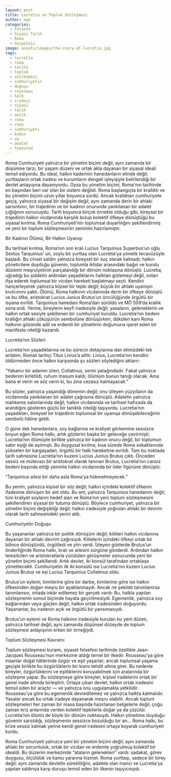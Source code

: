 ```yaml
---
layout: post
title: Lucretia ve Toplum Sözleşmesi
author: ege
categories:
  - Felsefe
  - Siyasi Tarih
  - Roma
  - Sosyoloji
image: assets/images/the-story-of-lucretia.jpg
tags:
  - lucretia
  - roma
  - tarihi
  - toplum
  - sözleşmesi
  - cumhuriyetin
  - doğuşu
  - rousseau
  - halk
  - iradesi
  - siyasi
  - tarih
  - antik
  - roma
  - roma
  - cumhuriyeti
  - kadın
  - ve
  - adalet
  - featured
---
```


Roma Cumhuriyeti yalnızca bir yönetim biçimi değil; aynı zamanda bir düşünme tarzı, bir yaşam düzeni ve ortak akla dayanan bir siyasal ideali temsil ediyordu. Bu ideal, halkın kaderinin hanedanların elinde değil; yurttaşların ortak iradesi ve kurumların dengeli işleyişiyle belirlendiği bir devlet anlayışına dayanıyordu. Oysa bu yönetim biçimi, Roma'nın tarihinde en başından beri var olan bir sistem değildi. Roma başlangıçta bir krallıktı ve bu yönetim biçimi uzun yıllar boyunca sürdü. Ancak krallıktan cumhuriyete geçiş, yalnızca siyasal bir değişim değil; aynı zamanda derin bir ahlaki sarsıntının, bir trajedinin ve bir kadının onurunda yankılanan bir adalet çığlığının sonucuydu. Tarih boyunca birçok örnekte olduğu gibi, bireysel bir trajedinin halkın vicdanında karşılık bulup kolektif öfkeye dönüştüğü bu siyasal kırılma; Roma Cumhuriyeti’nin toplumsal duyarlılığını şekillendirmiş ve yeni bir toplum sözleşmesinin zeminini hazırlamıştır.

Bir Kadının Ölümü, Bir Halkın Uyanışı

Bu tarihsel kırılma, Roma’nın son kralı Lucius Tarquinius Superbus’un oğlu Sextus Tarquinius’ un, soylu bir yurttaş olan Lucretia’ya yönelik tecavüzüyle başladı. Bu cinsel saldırı yalnızca bireysel bir suç olarak kalmadı; halkın yöneticilere duyduğu güvenin, toplumla iktidar arasındaki bağın ve kurulu düzenin meşruiyetinin parçalandığı bir dönüm noktasına dönüştü. Lucretia, uğradığı bu şiddetin ardından yaşadıklarını halktan gizlemeyi değil, onları ifşa ederek toplumsal bir vicdan hareketi başlatmayı seçti. Kendini hançerleyerek yalnızca kişisel bir tepki değil; büyük bir ahlaki uyanışın kıvılcımını yaktı. Ölümü, Roma halkının vicdanında derin bir öfkeye dönüştü ve bu öfke, aristokrat Lucius Junius Brutus’un öncülüğünde örgütlü bir isyana evrildi. Tarquinius hanedanı Roma’dan sürüldü ve MÖ 509’da krallık sona erdi. Yerine, bireylerin keyfi iradesiyle değil; yasaların, geleneklerin ve halkın ortak sesiyle şekillenen bir cumhuriyet kuruldu. Lucretia’nın bedeni krallığın ahlaki çöküşünün sembolüne dönüşürken, dökülen kanı Roma halkının gözünde adil ve erdemli bir yönetimin doğumuna işaret eden bir manifesto niteliği kazandı.

Lucretia’nın Sözleri

Lucretia’nın yaşadıklarına ve bu sürecin detaylarına dair elimizdeki tek anlatım, Romalı tarihçi Titus Livius’a aittir. Livius, Lucretia’nın kendini öldürmeden önce halkın karşısında şu sözleri söylediğini aktarır:

“Yabancı bir adamın izleri, Collatinus, senin yatağındadır. Fakat yalnızca bedenim kirletildi, ruhum masum kaldı; ölümüm bunun tanığı olacak. Ama bana el verin ve söz verin ki, bu zina cezasız kalmayacak.”

Bu sözler, yalnızca yaşandığı dönemin değil; onu izleyen yüzyılların da vicdanında yankılanan bir adalet çağrısına dönüştü. Adaletin yalnızca mahkeme salonlarında değil, halkın vicdanında ve tarihsel hafızada da arandığını gösteren güçlü bir tanıklık niteliği taşıyordu. Lucretia’nın yaşadıkları, bireysel bir trajedinin toplumsal bir uyanışa dönüşebileceğinin sembolü hâline geldi.

O güne dek hanedanlara, soy bağlarına ve kraliyet görkemine sessizce boyun eğen Roma halkı, artık gözlerini başka bir geleceğe çevirmişti. Lucretia’nın ölümüyle birlikte yalnızca bir kadının onuru değil, bir toplumun sabır eşiği de aşılmıştı. Bu duygusal kırılma, kısa sürede Roma sokaklarında yükselen bir kargaşadan, örgütlü bir halk hareketine evrildi. Tam bu noktada tarih sahnesine Lucretia’nın kuzeni Lucius Junius Brutus çıktı. Önceden sessiz ve mütevazı bir aristokrat olarak tanınan Brutus, Lucretia’nın cansız bedeni başında ettiği yeminle halkın vicdanında bir lider figürüne dönüştü:

“Tarquinius ailesi bir daha asla Roma’ya hükmetmeyecek.”

Bu yemin, yalnızca kişisel bir söz değil; halkın içindeki kolektif öfkenin ifadesine dönüşen bir ant oldu. Bu ant, yalnızca Tarquinius hanedanını değil; tüm kraliyet soylarını hedef alan ve Roma’nın yeni toplum sözleşmesini şekillendiren siyasal bir tutuma dönüştü. Böylece cumhuriyet, yalnızca bir yönetim biçimi değişikliği değil; halkın iradesiyle yoğrulan ahlaki bir devrim olarak tarih sahnesindeki yerini aldı.

Cumhuriyetin Doğuşu

Bu yaşananlar yalnızca bir politik dönüşüm değil; kökleri halkın vicdanına dayanan bir ahlaki devrim çağrısıydı. Kitlelerin içindeki öfkeyi ortak bir bilince dönüştürdü, örgütledi ve yön verdi. İzleyen günlerde Brutus’un önderliğinde Roma halkı, kralı ve ailesini sürgüne gönderdi. Ardından halkın temsilcileri ve aristokratlarla yürütülen görüşmeler sonucunda yeni bir yönetim biçimi şekillendi: Artık devlet, iki konsül tarafından ortaklaşa yönetilecekti. Cumhuriyetin ilk iki konsülü ise Lucretia’nın kuzeni Lucius Junius Brutus ve eşi Lucius Tarquinius Collatinus oldu.

Brutus’un eylemi, kimilerine göre bir darbe, kimilerine göre ise halkın öfkesinden doğan meşru bir ayaklanmaydı. Ancak ne şekilde tanımlanırsa tanımlansın, ortada inkâr edilemez bir gerçek vardı: Bu, halkla yapılan sözleşmenin somut biçimde hayata geçirilmesiydi. Egemenlik, yalnızca soy bağlarından veya güçten değil; halkın ortak iradesinden doğuyordu. Yaşananlar, bu iradenin açık ve örgütlü bir yansımasıydı.

Brutus’un eylemi ve Roma halkının iradesiyle kurulan bu yeni düzen, yalnızca tarihsel değil; aynı zamanda düşünsel düzeyde de toplum sözleşmesi anlayışının erken bir örneğiydi.

Toplum Sözleşmesi Kavramı

Toplum sözleşmesi kuramı, siyaset felsefesi tarihinde özellikle Jean-Jacques Rousseau’nun merkezine aldığı temel bir ilkedir. Rousseau’ya göre insanlar doğal hâllerinde özgür ve eşit yaşarlar; ancak toplumsal yaşama geçişle birlikte bu özgürlüklerin bir kısmı tehdit altına girer. Bu nedenle bireyler, özgürlüklerini ve eşitliklerini koruyabilmek için aralarında bir sözleşme yapar. Bu sözleşmeye göre bireyler, kişisel iradelerini ortak bir genel irade altında birleştirir. Ortaya çıkan devlet, halkın ortak iradesini temsil eden bir araçtır — ve yalnızca onu uygulamakla yetkilidir. Rousseau’ya göre bu egemenlik devredilemez ve yalnızca halkta kalmalıdır. Yasalar ancak bu ortak iradeye dayanarak meşru olabilir. Ancak toplum sözleşmeleri her zaman bir masa başında hazırlanan belgelerle değil; çoğu zaman kriz anlarında verilen kolektif tepkilerle doğar ya da çözülür. Lucretia’nın ölümü de böyle bir dönüm noktasıydı. Halkın yönetime duyduğu güvenin sarsıldığı, sözleşmenin sessizce bozulduğu bir an... Roma halkı, bu krize sessiz kalmak yerine kendi genel iradesini ortaya koyarak cumhuriyeti kurdu.

Roma Cumhuriyeti yalnızca yeni bir yönetim biçimi değil; aynı zamanda ahlaki bir sorumluluk, ortak bir vicdan ve erdemle yoğrulmuş kolektif bir idealdi. Bu düzenin merkezinde “ataların gelenekleri” vardı: sadakat, görev duygusu, ölçülülük ve kamu yararına hizmet. Roma yurttaşı, sadece bir birey değil; aynı zamanda devletin sürekliliğini, adalete olan inancı ve Lucretia’ya yapılan saldırıya karşı duruşu temsil eden bir ilkenin taşıyıcısıydı.
